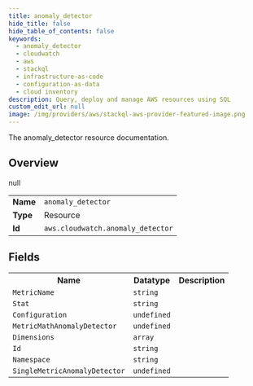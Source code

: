 ```yaml
---
title: anomaly_detector
hide_title: false
hide_table_of_contents: false
keywords:
  - anomaly_detector
  - cloudwatch
  - aws
  - stackql
  - infrastructure-as-code
  - configuration-as-data
  - cloud inventory
description: Query, deploy and manage AWS resources using SQL
custom_edit_url: null
image: /img/providers/aws/stackql-aws-provider-featured-image.png
---
```

The anomaly_detector resource documentation.

## Overview
<table><tbody>
<tr><td><b>Name</b></td><td><code>anomaly_detector</code></td></tr>
<tr><td><b>Type</b></td><td>Resource</td></tr>
null
<tr><td><b>Id</b></td><td><code>aws.cloudwatch.anomaly_detector</code></td></tr>
</tbody></table>

## Fields
<table><tbody>
<tr><th>Name</th><th>Datatype</th><th>Description</th></tr>
<tr><td><code>MetricName</code></td><td><code>string</code></td><td></td></tr><tr><td><code>Stat</code></td><td><code>string</code></td><td></td></tr><tr><td><code>Configuration</code></td><td><code>undefined</code></td><td></td></tr><tr><td><code>MetricMathAnomalyDetector</code></td><td><code>undefined</code></td><td></td></tr><tr><td><code>Dimensions</code></td><td><code>array</code></td><td></td></tr><tr><td><code>Id</code></td><td><code>string</code></td><td></td></tr><tr><td><code>Namespace</code></td><td><code>string</code></td><td></td></tr><tr><td><code>SingleMetricAnomalyDetector</code></td><td><code>undefined</code></td><td></td></tr>
</tbody></table>